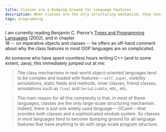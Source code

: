 ```yaml
---
title: Classes are a Dumping Ground for Language Features
description: When classes are the only structuring mechanism, they tend to accumulate features
tags: programming
...
```


I am currently reading Benjamin C. Pierce's [Types and Programming
Languages](http://www.cis.upenn.edu/~bcpierce/tapl/) (2002), and in chapter\
18 -- on imperative objects and classes -- he offers an off-hand comment about
why the class features in most OOP languages are so complicated.

As someone who have spent countless hours writing C++ (and to some extent,
Java), this immediately jumped out at me:

> The class mechanisms in real-world object-oriented languages tend to be
> complex and loaded with features---`self`, `super`, visibility annotations,
> static fields and methods, inner classes, friend classes, annotations such as
> `final` and `Serializable`, etc., etc.

> The main reason for all this complexity is that, in most of these languages,
> classes are the *only* large-scale structuring mechanism. Indeed, there is
> just one widely used language---OCaml---that provides both classes and a
> sophisticated module system. So classes in most languages tend to become
> dumping ground for all language features that have anything to do with
> large-scale program structure.
